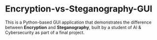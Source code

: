 # Encryption-vs-Steganography-GUI
This is a Python-based GUI application that demonstrates the difference between **Encryption** and **Steganography**, built by a student of AI &amp; Cybersecurity as part of a final project.
